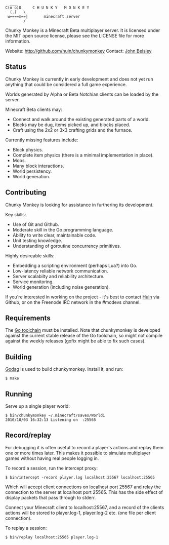 
      ___
    C(o o)O     C H U N K Y   M O N K E Y
      (.)   \
     w====m==|       minecraft server
            /

Chunky Monkey is a Minecraft Beta multiplayer server.  It is licensed under
the MIT open source license, please see the LICENSE file for more information.

Website: http://github.com/huin/chunkymonkey
Contact: [John Beisley][3]

Status
------

Chunky Monkey is currently in early development and does not yet run anything
that could be considered a full game experience.

Worlds generated by Alpha or Beta Notchian clients can be loaded by the server.

Minecraft Beta clients may:

*   Connect and walk around the existing generated parts of a world.
*   Blocks may be dug, items picked up, and blocks placed.
*   Craft using the 2x2 or 3x3 crafting grids and the furnace.

Currently missing features include:

*   Block physics.
*   Complete item physics (there is a minimal implementation in place).
*   Mobs.
*   Many block interactions.
*   World persistency.
*   World generation.


Contributing
------------

Chunky Monkey is looking for assistance in furthering its development.

Key skills:

*   Use of Git and Github.
*   Moderate skill in the Go programming language.
*   Ability to write clear, maintainable code.
*   Unit testing knowledge.
*   Understanding of goroutine concurrency primitives.

Highly desireable skills:

*   Embedding a scripting environment (perhaps Lua?) into Go.
*   Low-latency reliable network communication.
*   Server scalabilty and reliability architecture.
*   Service monitoring.
*   World generation (including noise generation).

If you're interested in working on the project - it's best to contact [Huin][3]
via Github, or on the Freenode IRC network in the #mcdevs channel.


Requirements
------------

The [Go toolchain][1] must be installed. Note that chunkymonkey is developed
against the current stable release of the Go toolchain, so might not compile
against the weekly releases (gofix might be able to fix such cases).


Building
--------

[Godag][2] is used to build chunkymonkey. Install it, and run:

    $ make

Running
-------

Serve up a single player world:

    $ bin/chunkymonkey ~/.minecraft/saves/World1
    2010/10/03 16:32:13 Listening on  :25565

Record/replay
-------------

For debugging it is often useful to record a player's actions and replay them
one or more times later.  This makes it possible to simulate multiplayer games
without having real people logging in.

To record a session, run the intercept proxy:

    $ bin/intercept -record player.log localhost:25567 localhost:25565

Which will accept client connections on localhost port 25567 and relay the
connection to the server at localhost port 25565. This has the side effect of
display packets that pass through to stderr.

Connect your Minecraft client to localhost:25567, and a record of the clients
actions will be stored to player.log-1, player.log-2 etc. (one file per client
connection).

To replay a session:

    $ bin/replay localhost:25565 player.log-1


[1]: http://golang.org/doc/install.html          "Go toolchain installation"
[2]: http://code.google.com/p/godag/wiki/Install "Godag builder"
[3]: https://github.com/huin                     "Huin on Github"
